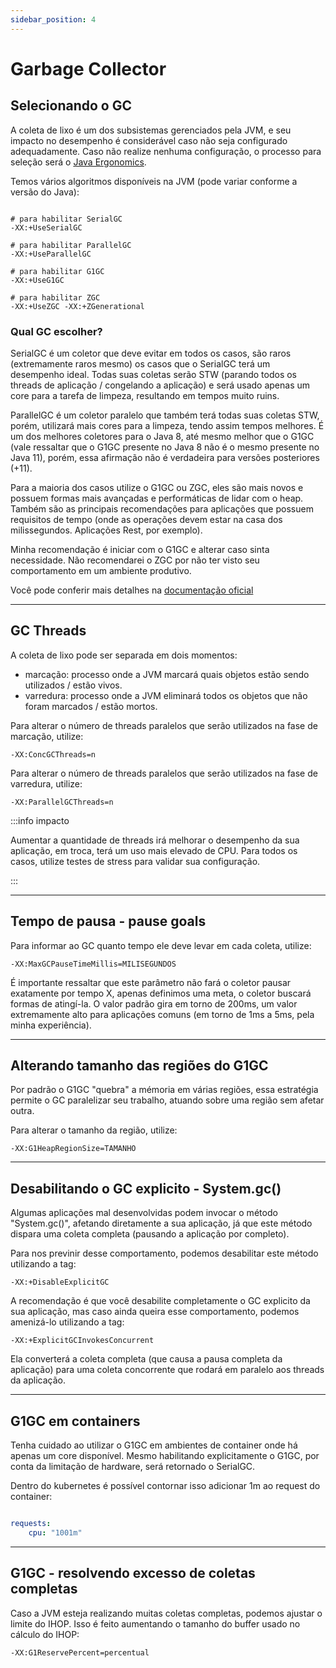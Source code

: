 ```yaml
---
sidebar_position: 4
---
```


# Garbage Collector

## Selecionando o GC

A coleta de lixo é um dos subsistemas gerenciados pela JVM, e seu impacto no desempenho é considerável caso não seja
configurado adequadamente. Caso não realize nenhuma configuração, o processo para seleção será o [Java Ergonomics](https://docs.oracle.com/en/java/javase/22/gctuning/ergonomics.html).

Temos vários algoritmos disponíveis na JVM (pode variar conforme a versão do Java):

```shell

# para habilitar SerialGC
-XX:+UseSerialGC

# para habilitar ParallelGC
-XX:+UseParallelGC

# para habilitar G1GC
-XX:+UseG1GC

# para habilitar ZGC
-XX:+UseZGC -XX:+ZGenerational
```

### Qual GC escolher?

SerialGC é um coletor que deve evitar em todos os casos, são raros (extremamente raros mesmo) os casos que o SerialGC 
terá um desempenho ideal. Todas suas coletas serão STW (parando todos os threads de aplicação / congelando a aplicação)
e será usado apenas um core para a tarefa de limpeza, resultando em tempos muito ruins.

ParallelGC é um coletor paralelo que também terá todas suas coletas STW, porém, utilizará mais cores para a limpeza, tendo
assim tempos melhores. É um dos melhores coletores para o Java 8, até mesmo melhor que o G1GC (vale ressaltar 
que o G1GC presente no Java 8 não é o mesmo presente no Java 11), porém, essa afirmação não é verdadeira para versões 
posteriores (+11).

Para a maioria dos casos utilize o G1GC ou ZGC, eles são mais novos e possuem formas mais avançadas e performáticas de 
lidar com o heap. Também são as principais recomendações para aplicações que possuem requisitos de tempo (onde as operações 
devem estar na casa dos milissegundos. Aplicações Rest, por exemplo).

Minha recomendação é iniciar com o G1GC e alterar caso sinta necessidade. Não recomendarei o ZGC por não ter visto seu 
comportamento em um ambiente produtivo.

Você pode conferir mais detalhes na [documentação oficial](https://docs.oracle.com/en/java/javase/17/gctuning/available-collectors.html)

---
## GC Threads

A coleta de lixo pode ser separada em dois momentos:
- marcação: processo onde a JVM marcará quais objetos estão sendo utilizados / estão vivos.
- varredura: processo onde a JVM eliminará todos os objetos que não foram marcados / estão mortos.

Para alterar o número de threads paralelos que serão utilizados na fase de marcação, utilize:
```shell
-XX:ConcGCThreads=n
```

Para alterar o número de threads paralelos que serão utilizados na fase de varredura, utilize:
```shell
-XX:ParallelGCThreads=n
```

:::info impacto

Aumentar a quantidade de threads irá melhorar o desempenho da sua aplicação, em troca, terá um uso mais elevado de CPU.
Para todos os casos, utilize testes de stress para validar sua configuração.

:::

---
## Tempo de pausa - pause goals

Para informar ao GC quanto tempo ele deve levar em cada coleta, utilize:

```shell
-XX:MaxGCPauseTimeMillis=MILISEGUNDOS 
```

É importante ressaltar que este parâmetro não fará o coletor pausar exatamente por tempo X, apenas definimos uma meta, o
coletor buscará formas de atingí-la. O valor padrão gira em torno de 200ms, um valor extremamente alto para aplicações comuns
(em torno de 1ms a 5ms, pela minha experiência).

---
## Alterando tamanho das regiões do G1GC

Por padrão o G1GC "quebra" a mémoria em várias regiões, essa estratégia permite o GC paralelizar seu trabalho, atuando sobre uma região sem afetar outra. 

Para alterar o tamanho da região, utilize:

```shell
-XX:G1HeapRegionSize=TAMANHO
```

---
## Desabilitando o GC explicito - System.gc()

Algumas aplicações mal desenvolvidas podem invocar o método "System.gc()", afetando diretamente a sua aplicação, já
que este método dispara uma coleta completa (pausando a aplicação por completo).

Para nos previnir desse comportamento, podemos desabilitar este método utilizando a tag: 

```shell
-XX:+DisableExplicitGC
```

A recomendação é que você desabilite completamente o GC explicito da sua aplicação, mas caso ainda queira esse comportamento,
podemos amenizá-lo utilizando a tag:

```shell
-XX:+ExplicitGCInvokesConcurrent
```

Ela converterá a coleta completa (que causa a pausa completa da aplicação) para uma coleta concorrente que rodará em 
paralelo aos threads da aplicação.

---
## G1GC em containers 

Tenha cuidado ao utilizar o G1GC em ambientes de container onde há apenas um core disponível. Mesmo habilitando explicitamente
o G1GC, por conta da limitação de hardware, será retornado o SerialGC.

Dentro do kubernetes é possível contornar isso adicionar 1m ao request do container: 
```yaml

requests:
    cpu: "1001m"

```

---
## G1GC - resolvendo excesso de coletas completas

Caso a JVM esteja realizando muitas coletas completas, podemos ajustar o limite do IHOP. Isso é feito aumentando o tamanho 
do buffer usado no cálculo do IHOP:

```shell
-XX:G1ReservePercent=percentual
```


